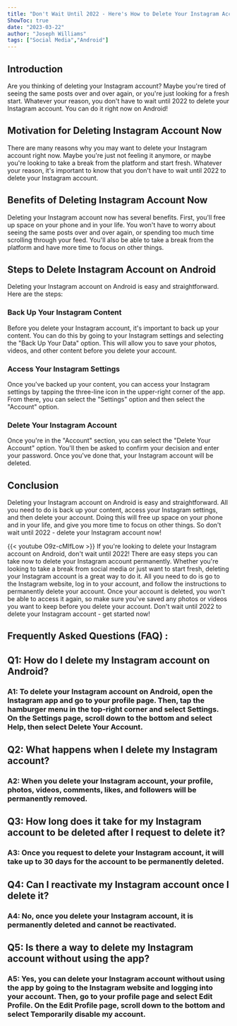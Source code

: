```yaml
---
title: "Don't Wait Until 2022 - Here's How to Delete Your Instagram Account on Android Now!"
ShowToc: true 
date: "2023-03-22"
author: "Joseph Williams" 
tags: ["Social Media","Android"]
---
```

## Introduction
Are you thinking of deleting your Instagram account? Maybe you're tired of seeing the same posts over and over again, or you're just looking for a fresh start. Whatever your reason, you don't have to wait until 2022 to delete your Instagram account. You can do it right now on Android! 

## Motivation for Deleting Instagram Account Now
There are many reasons why you may want to delete your Instagram account right now. Maybe you're just not feeling it anymore, or maybe you're looking to take a break from the platform and start fresh. Whatever your reason, it's important to know that you don't have to wait until 2022 to delete your Instagram account. 

## Benefits of Deleting Instagram Account Now
Deleting your Instagram account now has several benefits. First, you'll free up space on your phone and in your life. You won't have to worry about seeing the same posts over and over again, or spending too much time scrolling through your feed. You'll also be able to take a break from the platform and have more time to focus on other things. 

## Steps to Delete Instagram Account on Android
Deleting your Instagram account on Android is easy and straightforward. Here are the steps: 

### Back Up Your Instagram Content
Before you delete your Instagram account, it's important to back up your content. You can do this by going to your Instagram settings and selecting the "Back Up Your Data" option. This will allow you to save your photos, videos, and other content before you delete your account. 

### Access Your Instagram Settings
Once you've backed up your content, you can access your Instagram settings by tapping the three-line icon in the upper-right corner of the app. From there, you can select the "Settings" option and then select the "Account" option. 

### Delete Your Instagram Account
Once you're in the "Account" section, you can select the "Delete Your Account" option. You'll then be asked to confirm your decision and enter your password. Once you've done that, your Instagram account will be deleted. 

## Conclusion
Deleting your Instagram account on Android is easy and straightforward. All you need to do is back up your content, access your Instagram settings, and then delete your account. Doing this will free up space on your phone and in your life, and give you more time to focus on other things. So don't wait until 2022 - delete your Instagram account now!

{{< youtube O9z-cMIfLow >}} 
If you're looking to delete your Instagram account on Android, don't wait until 2022! There are easy steps you can take now to delete your Instagram account permanently. Whether you're looking to take a break from social media or just want to start fresh, deleting your Instagram account is a great way to do it. All you need to do is go to the Instagram website, log in to your account, and follow the instructions to permanently delete your account. Once your account is deleted, you won't be able to access it again, so make sure you've saved any photos or videos you want to keep before you delete your account. Don't wait until 2022 to delete your Instagram account - get started now!

## Frequently Asked Questions (FAQ) :
<h2>Q1: How do I delete my Instagram account on Android? </h2>

<h3>A1: To delete your Instagram account on Android, open the Instagram app and go to your profile page. Then, tap the hamburger menu in the top-right corner and select Settings. On the Settings page, scroll down to the bottom and select Help, then select Delete Your Account. </h3>

<h2>Q2: What happens when I delete my Instagram account? </h2>

<h3>A2: When you delete your Instagram account, your profile, photos, videos, comments, likes, and followers will be permanently removed. </h3>

<h2>Q3: How long does it take for my Instagram account to be deleted after I request to delete it? </h2>

<h3>A3: Once you request to delete your Instagram account, it will take up to 30 days for the account to be permanently deleted. </h3>

<h2>Q4: Can I reactivate my Instagram account once I delete it? </h2>

<h3>A4: No, once you delete your Instagram account, it is permanently deleted and cannot be reactivated. </h3>

<h2>Q5: Is there a way to delete my Instagram account without using the app? </h2>

<h3>A5: Yes, you can delete your Instagram account without using the app by going to the Instagram website and logging into your account. Then, go to your profile page and select Edit Profile. On the Edit Profile page, scroll down to the bottom and select Temporarily disable my account. </h3>


